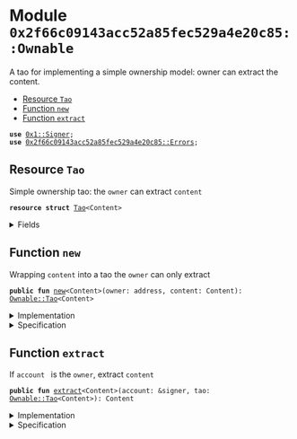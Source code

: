 
<a name="0x2f66c09143acc52a85fec529a4e20c85_Ownable"></a>

# Module `0x2f66c09143acc52a85fec529a4e20c85::Ownable`

A tao for implementing a simple ownership model: owner can extract
the content.


-  [Resource `Tao`](#0x2f66c09143acc52a85fec529a4e20c85_Ownable_Tao)
-  [Function `new`](#0x2f66c09143acc52a85fec529a4e20c85_Ownable_new)
-  [Function `extract`](#0x2f66c09143acc52a85fec529a4e20c85_Ownable_extract)


<pre><code><b>use</b> <a href="Signer.md#0x1_Signer">0x1::Signer</a>;
<b>use</b> <a href="Errors.md#0x2f66c09143acc52a85fec529a4e20c85_Errors">0x2f66c09143acc52a85fec529a4e20c85::Errors</a>;
</code></pre>



<a name="0x2f66c09143acc52a85fec529a4e20c85_Ownable_Tao"></a>

## Resource `Tao`

Simple ownership tao: the <code>owner</code> can extract <code>content</code>


<pre><code><b>resource</b> <b>struct</b> <a href="Ownable.md#0x2f66c09143acc52a85fec529a4e20c85_Ownable_Tao">Tao</a>&lt;Content&gt;
</code></pre>



<details>
<summary>Fields</summary>


<dl>
<dt>
<code>owner: address</code>
</dt>
<dd>

</dd>
<dt>
<code>content: Content</code>
</dt>
<dd>

</dd>
</dl>


</details>

<a name="0x2f66c09143acc52a85fec529a4e20c85_Ownable_new"></a>

## Function `new`

Wrapping <code>content</code> into a tao the <code>owner</code> can only extract


<pre><code><b>public</b> <b>fun</b> <a href="Ownable.md#0x2f66c09143acc52a85fec529a4e20c85_Ownable_new">new</a>&lt;Content&gt;(owner: address, content: Content): <a href="Ownable.md#0x2f66c09143acc52a85fec529a4e20c85_Ownable_Tao">Ownable::Tao</a>&lt;Content&gt;
</code></pre>



<details>
<summary>Implementation</summary>


<pre><code><b>public</b> <b>fun</b> <a href="Ownable.md#0x2f66c09143acc52a85fec529a4e20c85_Ownable_new">new</a>&lt;Content&gt;(owner: address, content: Content): <a href="Ownable.md#0x2f66c09143acc52a85fec529a4e20c85_Ownable_Tao">Tao</a>&lt;Content&gt; {
    <a href="Ownable.md#0x2f66c09143acc52a85fec529a4e20c85_Ownable_Tao">Tao</a>&lt;Content&gt; { owner, content }
}
</code></pre>



</details>

<details>
<summary>Specification</summary>



<pre><code><b>ensures</b> result.owner == owner && result.content == content;
</code></pre>



</details>

<a name="0x2f66c09143acc52a85fec529a4e20c85_Ownable_extract"></a>

## Function `extract`

If <code>account </code> is the <code>owner</code>, extract <code>content</code>


<pre><code><b>public</b> <b>fun</b> <a href="Ownable.md#0x2f66c09143acc52a85fec529a4e20c85_Ownable_extract">extract</a>&lt;Content&gt;(account: &signer, tao: <a href="Ownable.md#0x2f66c09143acc52a85fec529a4e20c85_Ownable_Tao">Ownable::Tao</a>&lt;Content&gt;): Content
</code></pre>



<details>
<summary>Implementation</summary>


<pre><code><b>public</b> <b>fun</b> <a href="Ownable.md#0x2f66c09143acc52a85fec529a4e20c85_Ownable_extract">extract</a>&lt;Content&gt;(account: &signer, tao: <a href="Ownable.md#0x2f66c09143acc52a85fec529a4e20c85_Ownable_Tao">Tao</a>&lt;Content&gt;): Content {
    <b>let</b> <a href="Ownable.md#0x2f66c09143acc52a85fec529a4e20c85_Ownable_Tao">Tao</a>&lt;Content&gt; { owner, content } = tao;

    <b>assert</b>(owner == <a href="Signer.md#0x1_Signer_address_of">Signer::address_of</a>(account), Errors::ownable_not_owned());

    content
}
</code></pre>



</details>

<details>
<summary>Specification</summary>



<pre><code><b>aborts_if</b> tao.owner != <a href="Signer.md#0x1_Signer_address_of">Signer::address_of</a>(account);
<b>ensures</b> result == tao.content;
</code></pre>




<pre><code><b>pragma</b> aborts_if_is_strict;
</code></pre>



</details>
